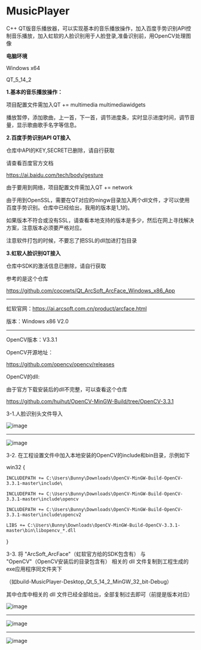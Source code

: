 # MusicPlayer
C++ QT版音乐播放器，可以实现基本的音乐播放操作，加入百度手势识别API控制音乐播放，加入虹软的人脸识别用于人脸登录,准备识别前，用OpenCV处理图像





**电脑环境**

Windows x64

QT_5_14_2

**1.基本的音乐播放操作：**

项目配置文件需加入QT       += multimedia multimediawidgets


播放暂停，添加歌曲，上一首，下一首，调节进度条，实时显示进度时间，调节音量，显示歌曲歌手名字等信息。



**2.百度手势识别API  QT接入**


仓库中API的KEY,SECRET已删除，请自行获取

请查看百度官方文档

https://ai.baidu.com/tech/body/gesture

由于要用到网络，项目配置文件需加入QT       += network

由于用到OpenSSL，需要在QT对应的mingw目录加入两个dll文件，才可以使用百度手势识别。仓库中已经给出，我用的版本是1_1的。

如果版本不符合或没有SSL，请查看本地支持的版本是多少，然后在网上寻找解决方案，注意版本必须要严格对应。

注意软件打包的时候，不要忘了把SSL的dll加进打包目录




**3.虹软人脸识别QT接入**

仓库中SDK的激活信息已删除，请自行获取

参考的是这个仓库

https://github.com/cocowts/Qt_ArcSoft_ArcFace_Windows_x86_App

--------------------------------------------------------------------------------

虹软官网：https://ai.arcsoft.com.cn/product/arcface.html

版本：Windows x86 V2.0

-----------------------------------------------------------------------------------

OpenCV版本：V3.3.1

OpenCV开源地址：

https://github.com/opencv/opencv/releases

OpenCV的dll:

由于官方下载安装后的dll不完整，可以查看这个仓库

https://github.com/huihut/OpenCV-MinGW-Build/tree/OpenCV-3.3.1




3-1.人脸识别头文件导入

![image](https://user-images.githubusercontent.com/57706599/190042771-6bbf8dba-20e2-467d-9896-9db71b2e35d4.png)

-----------------------------------------------------------------------------------------------------------------

![image](https://user-images.githubusercontent.com/57706599/190043767-17fe6840-bf55-4bbb-a2a6-21eec546f023.png)



3-2. 在工程设置文件中加入本地安装的OpenCV的include和bin目录，示例如下


win32 {

    INCLUDEPATH += C:\Users\Bunny\Downloads\OpenCV-MinGW-Build-OpenCV-3.3.1-master\include\

    INCLUDEPATH += C:\Users\Bunny\Downloads\OpenCV-MinGW-Build-OpenCV-3.3.1-master\include\opencv

    INCLUDEPATH += C:\Users\Bunny\Downloads\OpenCV-MinGW-Build-OpenCV-3.3.1-master\include\opencv2

    LIBS += C:\Users\Bunny\Downloads\OpenCV-MinGW-Build-OpenCV-3.3.1-master\bin\libopencv_*.dll

}


3-3. 将 "ArcSoft_ArcFace"（虹软官方给的SDK包含有） 与 "OpenCV"（OpenCV安装后的目录包含有） 相关的 dll 文件复制到工程生成的exe应用程序同文件夹下
  
（如build-MusicPlayer-Desktop_Qt_5_14_2_MinGW_32_bit-Debug）

其中仓库中相关的 dll 文件已经全部给出，全部复制过去即可（前提是版本对应）



![image](https://user-images.githubusercontent.com/57706599/190067897-a85b27cd-fc06-4a9b-9437-9cf9536b0f9f.png)


----------------------------------------------------------

![image](https://user-images.githubusercontent.com/57706599/190067990-17d8cb95-50f8-49ad-9085-9e323f011644.png)

---------------------------------------------------------

![image](https://user-images.githubusercontent.com/57706599/190068543-6c3b5db9-30c6-4f74-a646-a9ef62515dc1.png)

